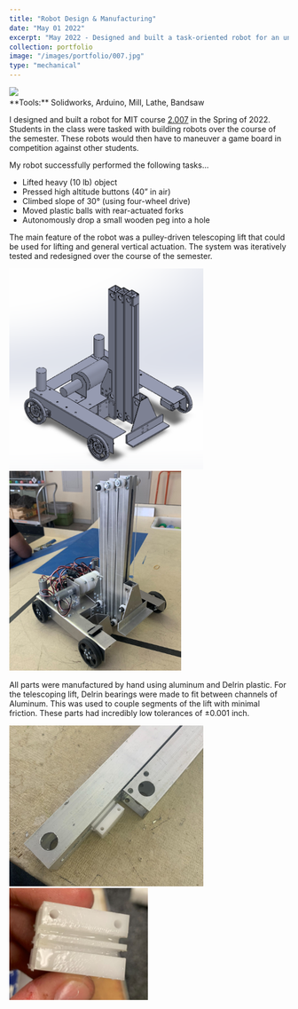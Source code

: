```yaml
---
title: "Robot Design & Manufacturing"
date: "May 01 2022"
excerpt: "May 2022 - Designed and built a task-oriented robot for an undergrad course at MIT. The robot was designed to complete tasks on a gamboard in competition with other students."
collection: portfolio
image: "/images/portfolio/007.jpg"
type: "mechanical"
---
```


<img src="/images/portfolio/007.gif" width="300"/>

<br>
**Tools:** Solidworks, Arduino, Mill, Lathe, Bandsaw

I designed and built a robot for MIT course [2.007](https://me-2007.mit.edu/) in the Spring of 2022. Students in the class were tasked with building robots over the course of the semester. These robots would then have to maneuver a game board in competition against other students.

My robot successfully performed the following tasks…
- Lifted heavy (10 lb) object
- Pressed high altitude buttons (40” in air)
- Climbed slope of 30° (using four-wheel drive)
- Moved plastic balls with rear-actuated forks
- Autonomously drop a small wooden peg into a hole

The main feature of the robot was a pulley-driven telescoping lift that could be used for lifting and general vertical actuation. The system was iteratively tested and redesigned over the course of the semester.

<img src="/images/portfolio/007_CAD.PNG" width="350"/> &nbsp;&nbsp;&nbsp;&nbsp;&nbsp;&nbsp;&nbsp;&nbsp; <img src="/images/portfolio/007.jpg" width="310"/>

All parts were manufactured by hand using aluminum and Delrin plastic. For the telescoping lift, Delrin bearings were made to fit between channels of Aluminum. This was used to couple segments of the lift with minimal friction. These parts had incredibly low tolerances of ±0.001 inch.

<img src="/images/portfolio/007_sliders.PNG" width="350"/> &nbsp;&nbsp;&nbsp;&nbsp;&nbsp;&nbsp;&nbsp;&nbsp; <img src="/images/portfolio/007_delrin.PNG" width="250"/>